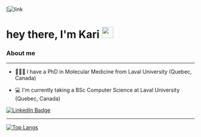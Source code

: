 [![link](https://www.pexels.com/photo/data-codes-through-eyeglasses-577585/)


<h1>
  hey there, I'm Kari
  <img src="https://media.giphy.com/media/hvRJCLFzcasrR4ia7z/giphy.gif" width="30px"/>
</h1>


### About me

-------------------------------------------------------------
* 👩🏽‍🏫 I have a PhD in Molecular Medicine from Laval University (Quebec, Canada)

* 💻 I'm currently taking a BSc Computer Science at Laval University (Quebec, Canada)

<div id="badges">
  <a href="https://www.linkedin.com/in/karimahabbout/">
    <img src="https://img.shields.io/badge/LinkedIn-blue?style=for-the-badge&logo=linkedin&logoColor=white" alt="LinkedIn Badge"/>
  </a>
</div>



<img src="https://komarev.com/ghpvc/?username=KariHab&style=flat-square&color=blue" alt=""/>


---------------------------------------------------



[![Top Langs](https://github-readme-stats-git-masterrstaa-rickstaa.vercel.app/api/top-langs/?username=KariHab)](https://github.com/KariHab/github-readme-stats)
